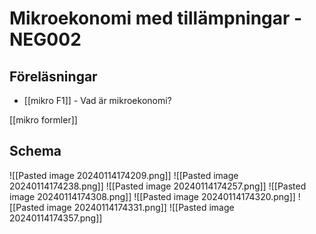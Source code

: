 # Mikroekonomi med tillämpningar - NEG002

## Föreläsningar
- [[mikro F1]] - Vad är mikroekonomi?


[[mikro formler]]

## Schema
![[Pasted image 20240114174209.png]]
![[Pasted image 20240114174238.png]]
![[Pasted image 20240114174257.png]]
![[Pasted image 20240114174308.png]]
![[Pasted image 20240114174320.png]]
![[Pasted image 20240114174331.png]]
![[Pasted image 20240114174357.png]]
